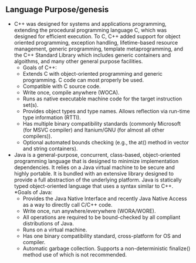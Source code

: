 ## Language Purpose/genesis
* C++ was designed for systems and applications programming, extending the procedural programming language C, which was designed for efficient execution. To C, C++ added support for object oriented programming, exception handling, lifetime-based resource management, generic programming, template metaprogramming, and the C++ Standard Library which includes generic containers and algoithms, and many other general purpose facilities.
  * Goals of C++:
  * Extends C with object-oriented programming and generic programming. C code can most properly be used.
  * Compatible with C source code.
  * Write once, compile anywhere (WOCA).
  * Runs as native executable machine code for the target instruction set(s).
  * Provides object types and type names. Allows reflection via run-time type information (RTTI).
  * Has multiple binary compatibility standards (commonly Microsoft (for MSVC compiler) and Itanium/GNU (for almost all other compilers)).
  * Optional automated bounds checking (e.g., the at() method in vector and string containers).
* Java is a general-purpose, concurrent, class-based, object-oriented programming language that is designed to minimize implementation dependencies. It relies on a Java virtual machine to be secure and highly portable. It is bundled with an extensive library designed to provide a full abstraction of the underlying platform. Java is statically typed object-oriented language that uses a syntax similar to C++.
  *Goals of Java:
  * Provides the Java Native Interface and recently Java Native Access as a way to directly call C/C++ code.
  * Write once, run anywhere/everywhere (WORA/WORE).
  * All operations are required to be bound-checked by all compliant distributions of Java.
  * Runs on a virtual machine.
  * Has one binary compatibility standard, cross-platform for OS and compiler.
  * Automatic garbage collection. Supports a non-deterministic finalize() method use of which is not recommended.
